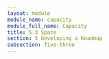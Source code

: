 ```yaml
---
layout: module
module_name: capacity
module_full_name: Capacity
title: 5.3 Space
section: 5 Developing a Roadmap
subsection: five-three
---
```

